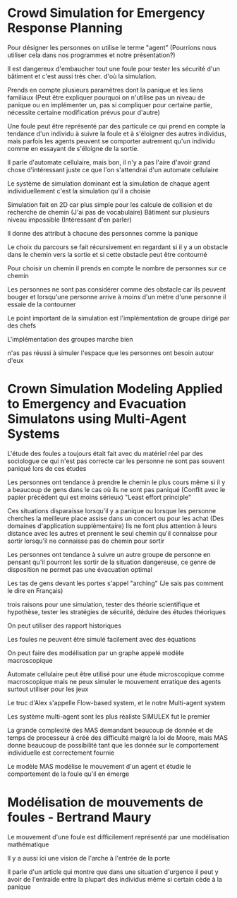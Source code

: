 <!-- vim: set spell spelllang=fr: -->

# Crowd Simulation for Emergency Response Planning

Pour désigner les personnes on utilise le terme "agent" (Pourrions nous utiliser
cela dans nos programmes et notre présentation?)

Il est dangereux d'embaucher tout une foule pour tester les sécurité d'un bâtiment
et c'est aussi très cher. d'où la simulation.

Prends en compte plusieurs paramètres dont la panique et les liens familiaux
(Peut être expliquer pourquoi on n'utilise pas un niveau de panique ou en implémenter un,
pas si compliquer pour certaine partie, nécessite certaine modification prévus pour d'autre)

Une foule peut être représenté par des particule ce qui prend en compte la tendance d'un
individu à suivre la foule et à s'éloigner des autres individus, mais parfois
les agents peuvent se comporter autrement qu'un individu comme en essayant de s'éloigne
de la sortie.

Il parle d'automate cellulaire, mais bon, il n'y a pas l'aire d'avoir grand chose d'intéressant
juste ce que l'on s'attendrai d'un automate cellulaire

Le système de simulation dominant est la simulation de chaque agent individuellement c'est la
simulation qu'il a choisie

Simulation fait en 2D car plus simple pour les calcule de collision et de recherche de chemin
(J'ai pas de vocabulaire) Bâtiment sur plusieurs niveau impossible (Intéressant d'en parler)

Il donne des attribut à chacune des personnes comme la panique

Le choix du parcours se fait récursivement en regardant si il y a un obstacle dans le chemin vers
la sortie et si cette obstacle peut être contourné

Pour choisir un chemin il prends en compte le nombre de personnes sur ce chemin

Les personnes ne sont pas considérer comme des obstacle car ils peuvent bouger et lorsqu'une
personne arrive à moins d'un mètre d'une personne il essaie de la contourner

Le point important de la simulation est l'implémentation de groupe dirigé par des chefs

L'implémentation des groupes marche bien

n'as pas réussi à simuler l'espace que les personnes ont besoin autour d'eux

# Crown Simulation Modeling Applied to Emergency and Evacuation Simulatons using Multi-Agent Systems

L'étude des foules a toujours était fait avec du matériel réel par des sociologue ce qui n'est pas correcte
car les personne ne sont pas souvent paniqué lors de ces études

Les personnes ont tendance à prendre le chemin le plus cours même si il y a beaucoup de gens dans le cas
où ils ne sont pas paniqué  (Conflit avec le papier précédent qui est moins sérieux) "Least effort principle"

Ces situations disparaisse lorsqu'il y a panique ou lorsque les personne cherches la meilleure place assise
dans un concert ou pour les achat (Des domaines d'application supplémentaire) Ils ne font plus attention
à leurs distance avec les autres et prennent le seul chemin qu'il connaisse pour sortir lorsqu'il ne
connaisse pas de chemin pour sortir

Les personnes ont tendance à suivre un autre groupe de personne en pensant qu'il pourront les sortir de
la situation dangereuse, ce genre de disposition ne permet pas une évacuation optimal

Les tas de gens devant les portes s'appel "arching" (Je sais pas comment le dire en Français)

trois raisons pour une simulation, tester des théorie scientifique et hypothèse, tester les
stratégies de sécurité, déduire des études théoriques

On peut utiliser des rapport historiques

Les foules ne peuvent être simulé facilement avec des équations

On peut faire des modélisation par un graphe appelé modèle macroscopique

Automate cellulaire peut être utilisé pour une étude microscopique comme macroscopique mais ne
peux simuler le mouvement erratique des agents surtout utiliser pour les jeux 

Le truc d'Alex s'appelle Flow-based system, et le notre Multi-agent system

Les système multi-agent sont les plus réaliste SIMULEX fut le premier 

La grande complexité des MAS demandant beaucoup de donnée et de temps de processeur
à créé des difficulté malgré la loi de Moore, mais MAS donne beaucoup de possibilité
tant que les donnée sur le comportement individuelle est correctement fournie

Le modèle MAS modélise le mouvement d'un agent et étudie le comportement de la foule
qu'il en émerge

# Modélisation de mouvements de foules - Bertrand Maury

Le mouvement d'une foule est difficilement représenté par une modélisation mathématique 

Il y a aussi ici une vision de l'arche à l'entrée de la porte

Il parle d'un article qui montre que dans une situation d'urgence il peut y avoir de l'entraide
entre la plupart des individus même si certain cède à la panique
